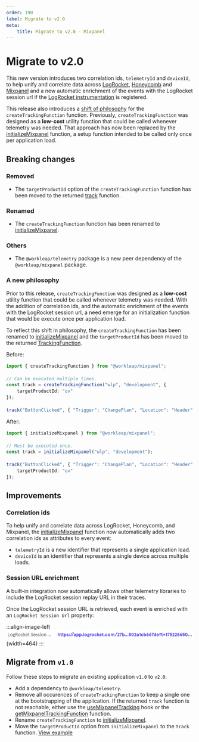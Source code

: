 ```yaml
---
order: 190
label: Migrate to v2.0
meta:
    title: Migrate to v2.0 - Mixpanel
---
```


# Migrate to v2.0

This new version introduces two correlation ids, `telemetryId` and `deviceId`, to help unify and correlate data across [LogRocket](https://logrocket.com/), [Honeycomb](https://www.honeycomb.io/) and [Mixpanel](https://mixpanel.com/) and a new automatic enrichment of the events with the LogRocket session url if the [LogRocket instrumentation](../../logrocket/getting-started.md) is registered.

This release also introduces a [shift of philosophy](#a-new-philosophy) for the `createTrackingFunction` function. Previously, `createTrackingFunction` was designed as a **low-cost** utility function that could be called whenever telemetry was needed. That approach has now been replaced by the [initializeMixpanel](../reference/initializeMixpanel.md) function, a setup function intended to be called only once per application load.

## Breaking changes

### Removed

- The `targetProductId` option of the `createTrackingFunction` function has been moved to the returned [track](../reference/initializeMixpanel.md#specify-a-target-product) function.

### Renamed

- The `createTrackingFunction` function has been renamed to [initializeMixpanel](../reference/initializeMixpanel.md).

### Others

- The `@workleap/telemetry` package is a new peer dependency of the `@workleap/mixpanel` package.

### A new philosophy

Prior to this release, `createTrackingFunction` was designed as a **low-cost** utility function that could be called whenever telemetry was needed. With the addition of correlation ids, and the automatic enrichment of the events with the LogRocket session url, a need emerge for an initialization function that would be execute once per application load.

To reflect this shift in philosophy, the `createTrackingFunction` has been renamed to [initializeMixpanel](../reference/initializeMixpanel.md) and the `targetProductId` has been moved to the returned [TrackingFunction](../reference/initializeMixpanel.md#returns).

Before:

```ts
import { createTrackingFunction } from "@workleap/mixpanel";

// Can be executed multiple times.
const track = createTrackingFunction("wlp", "development", {
    targetProductId: "ov"
});

track("ButtonClicked", { "Trigger": "ChangePlan", "Location": "Header" });
```

After:

```ts
import { initializeMixpanel } from "@workleap/mixpanel";

// Must be executed once.
const track = initializeMixpanel("wlp", "development");

track("ButtonClicked", { "Trigger": "ChangePlan", "Location": "Header" }, {
    targetProductId: "ov"
});
```

## Improvements

### Correlation ids

To help unify and correlate data across LogRocket, Honeycomb, and Mixpanel, the [initializeMixpanel](../reference/initializeMixpanel.md) function now automatically adds two correlation ids as attributes to every event:

- `telemetryId` is a new identifier that represents a single application load.
- `deviceId` is an identifier that represents a single device across multiple loads.

### Session URL enrichment

A built-in integration now automatically allows other telemetry libraries to include the LogRocket session replay URL in their traces.

Once the LogRocket session URL is retrieved, each event is enriched with an `LogRocket Session Url` property:

:::align-image-left
![Enrichment example](../../static/mixpanel/mixpanel-logrocket-session-url.png){width=464}
:::

## Migrate from `v1.0`

Follow these steps to migrate an existing application `v1.0` to `v2.0`:

- Add a dependency to `@workleap/telemetry`.
- Remove all occurences of `createTrackingFunction` to keep a single one at the bootstrapping of the application. If the returned `track` function is not reachable, either use the [useMixpanelTracking](../reference/useMixpanelTracking.md) hook or the [getMixpanelTrackingFunction](../reference/getMixpanelTrackingFunction.md) function.
- Rename `createTrackingFunction` to [initializeMixpanel](../reference/initializeMixpanel.md).
- Move the `targetProductId` option from `initializeMixpanel` to the `track` function. [View example](../reference/initializeMixpanel.md#specify-a-target-product)
